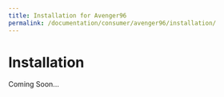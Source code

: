 ```yaml
---
title: Installation for Avenger96
permalink: /documentation/consumer/avenger96/installation/
---
```

# Installation

Coming Soon...